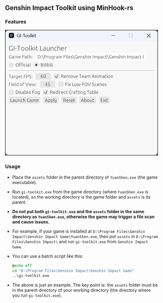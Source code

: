 ## Genshin Impact Toolkit using MinHook-rs

### Features

![](./demo.png)

### Usage

- Place the `assets` folder in the parent directory of `YuanShen.exe` (the game executable).
- Run `gi-toolkit.exe` from the game directory (where `YuanShen.exe` is located), so the working directory is the game folder and `assets` is its parent.
- **Do not put both `gi-toolkit.exe` and the `assets` folder in the same directory as `YuanShen.exe`, otherwise the game may trigger a file scan and cause issues.**
- For example, if your game is installed at `D:\Program Files\Genshin Impact\Genshin Impact Game\YuanShen.exe`, then put `assets` in `D:\Program Files\Genshin Impact\` and run `gi-toolkit.exe` from `Genshin Impact Game`.
- You can use a batch script like this:

  ```cmd
  @echo off
  cd "D:\Program Files\Genshin Impact\Genshin Impact Game"
  ..\gi-toolkit.exe
  ```

- The above is just an example. The key point is: the `assets` folder must be in the parent directory of your working directory (the directory where you run `gi-toolkit.exe`).

